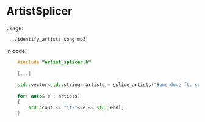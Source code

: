 # ArtistSplicer

usage:

```bash
  ./identify_artists song.mp3
``` 

in code:
```c++
    #include "artist_splicer.h"
    
    [...]
    
    std::vector<std::string> artists = splice_artists("Some dude ft. some other dude");
    
    for( auto& e : artists)
    {
        std::cout << "\t-"<<e << std::endl;
    }
 ```
